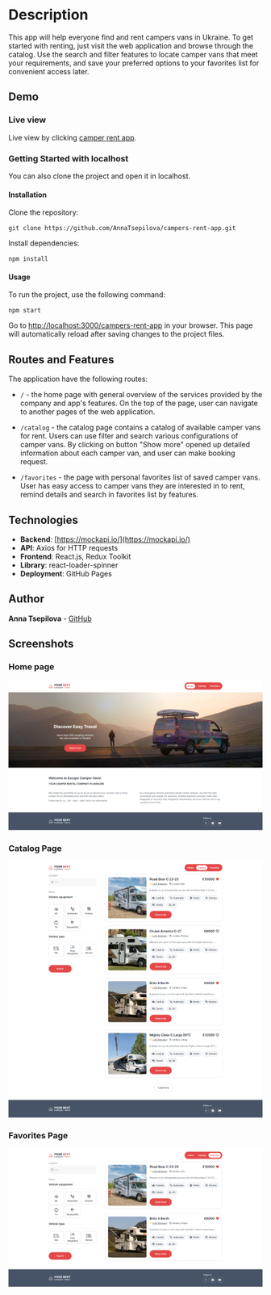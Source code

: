 # Description

This app will help everyone find and rent campers vans in Ukraine. To get
started with renting, just visit the web application and browse through the
catalog. Use the search and filter features to locate camper vans that meet your
requirements, and save your preferred options to your favorites list for
convenient access later.

## Demo

### Live view

Live view by clicking
[camper rent app](https://annatsepilova.github.io/campers-rent-app).

### Getting Started with localhost

You can also clone the project and open it in localhost.

#### Installation

Clone the repository:

```
git clone https://github.com/AnnaTsepilova/campers-rent-app.git
```

Install dependencies:

```
npm install
```

#### Usage

To run the project, use the following command:

```
npm start
```

Go to
[http://localhost:3000/campers-rent-app](http://localhost:3000/campers-rent-app)
in your browser. This page will automatically reload after saving changes to the
project files.

## Routes and Features

The application have the following routes:

- `/` - the home page with general overview of the services provided by the
  company and app's features. On the top of the page, user can navigate to
  another pages of the web application.

- `/catalog` - the catalog page contains a catalog of available camper vans for
  rent. Users can use filter and search various configurations of camper vans.
  By clicking on button "Show more" opened up detailed information about each
  camper van, and user can make booking request.

- `/favorites` - the page with personal favorites list of saved camper vans.
  User has easy access to camper vans they are interested in to rent, remind
  details and search in favorites list by features.

## Technologies

- **Backend**: [https://mockapi.io/](https://mockapi.io/)
- **API**: Axios for HTTP requests
- **Frontend**: React.js, Redux Toolkit
- **Library**: react-loader-spinner
- **Deployment**: GitHub Pages

## Author

**Anna Tsepilova** - [GitHub](https://github.com/AnnaTsepilova)

## Screenshots

### Home page

![HomePageScreencapture](./assets/your-best-campers-rent_home-page.png)

### Catalog Page

![CatalogPageScreencapture](./assets/your-best-campers-rent_catalog-page.png)

### Favorites Page

![FavoritesPageScreencapture](./assets/your-best-campers-rent_favorites-page.png)
